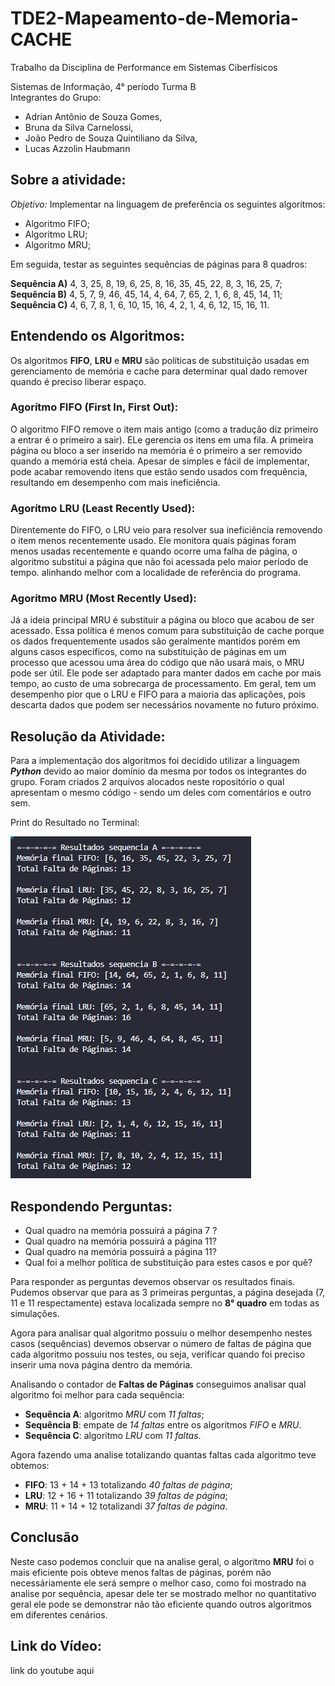 # TDE2-Mapeamento-de-Memoria-CACHE
Trabalho da Disciplina de Performance em Sistemas Ciberfísicos

Sistemas de Informação, 4° período Turma B    
Integrantes do Grupo:

- Adrian Antônio de Souza Gomes,
- Bruna da Silva Carnelossi,
- João Pedro de Souza Quintiliano da Silva,
- Lucas Azzolin Haubmann

## Sobre a atividade:
*Objetivo:* Implementar na linguagem de preferência os seguintes algoritmos:
* Algoritmo FIFO;
* Algoritmo LRU;
* Algoritmo MRU;

Em seguida, testar as seguintes sequências de páginas para 8 quadros:

**Sequência A)** 4, 3, 25, 8, 19, 6, 25, 8, 16, 35, 45, 22, 8, 3, 16, 25, 7;  
**Sequência B)** 4, 5, 7, 9, 46, 45, 14, 4, 64, 7, 65, 2, 1, 6, 8, 45, 14, 11;    
**Sequência C)** 4, 6, 7, 8, 1, 6, 10, 15, 16, 4, 2, 1, 4, 6, 12, 15, 16, 11.

## Entendendo os Algoritmos:
Os algoritmos **FIFO**, **LRU** e **MRU** são políticas de substituição usadas em gerenciamento de memória e cache para determinar qual dado remover quando é preciso liberar espaço.

### Agorítmo FIFO (First In, First Out):
O algoritmo FIFO remove o item mais antigo (como a tradução diz primeiro a entrar é o primeiro a sair). ELe gerencia os itens em uma fila. A primeira página ou bloco a ser inserido na memória é o primeiro a ser removido quando a memória está cheia. Apesar de simples e fácil de implementar, pode acabar removendo itens que estão sendo usados com frequência, resultando em desempenho com mais ineficiência.

### Agorítmo LRU (Least Recently Used):
Direntemente do FIFO, o LRU veio para resolver sua ineficiência removendo o item menos recentemente usado. Ele monitora quais páginas foram menos usadas recentemente e quando ocorre uma falha de página, o algoritmo substitui a página que não foi acessada pelo maior período de tempo.
alinhando melhor com a localidade de referência do programa.

### Agorítmo MRU (Most Recently Used):
Já a ideia principal MRU é substituir a página ou bloco que acabou de ser acessado. Essa política é menos comum para substituição de cache porque os dados frequentemente usados são geralmente mantidos porém em alguns casos específicos, como na substituição de páginas em um processo que acessou uma área do código que não usará mais, o MRU pode ser útil. Ele pode ser adaptado para manter dados em cache por mais tempo, ao custo de uma sobrecarga de processamento. Em geral, tem um desempenho pior que o LRU e FIFO para a maioria das aplicações, pois descarta dados que podem ser necessários novamente no futuro próximo. 

## Resolução da Atividade:
Para a implementação dos algoritmos foi decidido utilizar a linguagem ***Python*** devido ao maior domínio da mesma por todos os integrantes do grupo. Foram criados 2 arquivos alocados neste ropositório o qual apresentam o mesmo código - sendo um deles com comentários e outro sem. 

Print do Resultado no Terminal:

<img src="imgs/resultados.png">

## Respondendo Perguntas:

- Qual quadro na memória possuirá a página 7 ?
- Qual quadro na memória possuirá a página 11?
- Qual quadro na memória possuirá a página 11?
- Qual foi a melhor política de substituição para estes casos e por quê?

Para responder as perguntas devemos observar os resultados finais. Pudemos observar que para as 3 primeiras perguntas, a página desejada (7, 11 e 11 respectamente) estava localizada sempre no **8° quadro** em todas as simulações.

Agora para analisar qual algoritmo possuiu o melhor desempenho nestes casos (sequências) devemos observar o número de faltas de página que cada algoritmo possuiu nos testes, ou seja, verificar quando foi preciso inserir uma nova página dentro da memória.

Analisando o contador de **Faltas de Páginas** conseguimos analisar qual algoritmo foi melhor para cada sequência:

- **Sequência A**: algoritmo *MRU* com *11 faltas*;
- **Sequência B**: empate de *14 faltas* entre os algoritmos *FIFO* e *MRU*.
- **Sequência C**: algoritmo *LRU* com *11 faltas*.

Agora fazendo uma analise totalizando quantas faltas cada algoritmo teve obtemos:

- **FIFO**: 13 + 14 + 13 totalizando *40 faltas de página*;
- **LRU**: 12 + 16 + 11 totalizando *39 faltas de página*;
- **MRU**: 11 + 14 + 12 totalizandi *37 faltas de página*.

## Conclusão

Neste caso podemos concluir que na analise geral, o algoritmo **MRU** foi o mais eficiente pois obteve menos faltas de páginas, porém não necessáriamente ele será sempre o melhor caso, como foi mostrado na analise por sequência, apesar dele ter se mostrado melhor no quantitativo geral ele pode se demonstrar não tão eficiente quando outros algoritmos em diferentes cenários.

## Link do Vídeo:
link do youtube aqui
